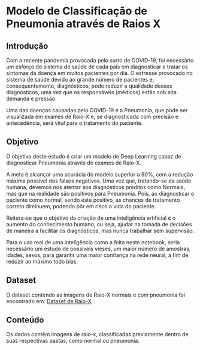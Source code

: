 # Modelo de Classificação de Pneumonia através de Raios X

## Introdução

Com a recente pandemia provocada pelo surto de COVID-19, foi necessário um esforço do sistema de saúde de cada país em diagnosticar e tratar os sintomas da doença em muitos pacientes por dia. O estresse provocado no sistema de saúde devido ao grande número de pacientes e, consequentemente, diagnósticos, pode reduzir a qualidade desses diagnósticos, uma vez que os responsáveis (médicos) estão sob alta demanda e pressão.

Uma das doenças causadas pelo COVID-19 é a Pneumonia, que pode ser visualizada em exames de Raio-X e, se diagnosticada com precisão e antecedência, será vital para o tratamento do paciente.

## Objetivo

O objetivo deste estudo é criar um modelo de Deep Learning capaz de diagnosticar Pneumonia através de exames de Raio-X.

A meta é alcançar uma acurácia do modelo superior a 90%, com a redução máxima possível dos falsos negativos. Uma vez que, tratando-se da saúde humana, devemos nos atentar aos diagnósticos preditos como Normais, mas que na realidade são positivos para Pneumonia. Pois, ao diagnosticar o paciente como normal, sendo este positivo, as chances de tratamento correto diminuem, podendo pôr em risco a vida do paciente.

Reitera-se que o objetivo da criação de uma inteligência artificial é o aumento do conhecimento humano, ou seja, ajudar na tomada de decisões de maneira a facilitar os diagnósticos, mas nunca trabalhar sem supervisão.

Para o uso real de uma inteligência como a feita neste notebook, seria necessário um estudo de possíveis viéses, um maior número de amostras, idades, sexos, para garantir uma maior confiança na rede neural, a fim de reduzir ao máximo todo bias.

## Dataset

O dataset contendo as imagens de Raio-X normais e com pneumonia foi encontrado em: [Dataset de Raio-X](https://data.mendeley.com/datasets/rscbjbr9sj/2)

## Conteúdo

Os dados contêm imagens de raio-x, classificadas previamente dentro de suas respectivas pastas, como normal ou pneumonia.
